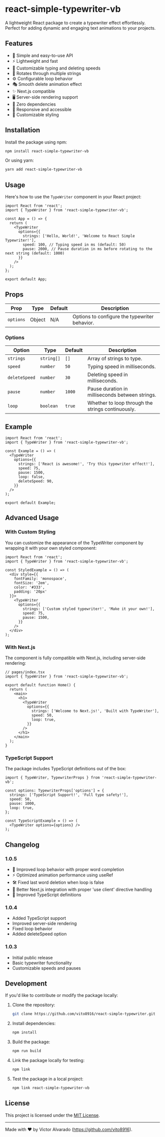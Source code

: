 # react-simple-typewriter-vb

A lightweight React package to create a typewriter effect effortlessly. Perfect for adding dynamic and engaging text animations to your projects.

## Features
- 🚀 Simple and easy-to-use API
- ⚡ Lightweight and fast
- 🎨 Customizable typing and deleting speeds
- 🔄 Rotates through multiple strings
- ⚙️ Configurable loop behavior
- 🎭 Smooth delete animation effect
- ✨ Next.js compatible
- 🖥️ Server-side rendering support
- 🎯 Zero dependencies
- 📱 Responsive and accessible
- 🎨 Customizable styling

## Installation

Install the package using npm:
```bash
npm install react-simple-typewriter-vb
```

Or using yarn:
```bash
yarn add react-simple-typewriter-vb
```

## Usage

Here's how to use the `TypeWriter` component in your React project:

```tsx
import React from 'react';
import { TypeWriter } from 'react-simple-typewriter-vb';

const App = () => {
  return (
    <TypeWriter
      options={{
        strings: ['Hello, World!', 'Welcome to React Simple Typewriter!'],
        speed: 100, // Typing speed in ms (default: 50)
        pause: 2000, // Pause duration in ms before rotating to the next string (default: 1000)
      }}
    />
  );
};

export default App;
```

## Props

| Prop      | Type   | Default | Description                                    |
|-----------|--------|---------|------------------------------------------------|
| `options` | Object | N/A     | Options to configure the typewriter behavior. |

### Options

| Option       | Type      | Default | Description                                         |
|--------------|-----------|---------|-----------------------------------------------------|
| `strings`    | `string[]`| `[]`    | Array of strings to type.                          |
| `speed`      | `number`  | `50`    | Typing speed in milliseconds.                      |
| `deleteSpeed`| `number`  | `30`    | Deleting speed in milliseconds.                    |
| `pause`      | `number`  | `1000`  | Pause duration in milliseconds between strings.     |
| `loop`       | `boolean` | `true`  | Whether to loop through the strings continuously.   |

## Example

```tsx
import React from 'react';
import { TypeWriter } from 'react-simple-typewriter-vb';

const Example = () => (
  <TypeWriter
    options={{
      strings: ['React is awesome!', 'Try this typewriter effect!'],
      speed: 75,
      pause: 1500,
      loop: false,
      deleteSpeed: 90,
    }}
  />
);

export default Example;
```

## Advanced Usage

### With Custom Styling

You can customize the appearance of the TypeWriter component by wrapping it with your own styled component:

```tsx
import React from 'react';
import { TypeWriter } from 'react-simple-typewriter-vb';

const StyledExample = () => (
  <div style={{ 
    fontFamily: 'monospace',
    fontSize: '2em',
    color: '#333',
    padding: '20px'
  }}>
    <TypeWriter
      options={{
        strings: ['Custom styled typewriter!', 'Make it your own!'],
        speed: 75,
        pause: 1500,
      }}
    />
  </div>
);
```

### With Next.js

The component is fully compatible with Next.js, including server-side rendering:

```tsx
// pages/index.tsx
import { TypeWriter } from 'react-simple-typewriter-vb';

export default function Home() {
  return (
    <main>
      <h1>
        <TypeWriter
          options={{
            strings: ['Welcome to Next.js!', 'Built with TypeWriter'],
            speed: 50,
            loop: true,
          }}
        />
      </h1>
    </main>
  );
}
```

### TypeScript Support

The package includes TypeScript definitions out of the box:

```tsx
import { TypeWriter, TypewriterProps } from 'react-simple-typewriter-vb';

const options: TypewriterProps['options'] = {
  strings: ['TypeScript Support!', 'Full type safety!'],
  speed: 50,
  pause: 1000,
  loop: true,
};

const TypeScriptExample = () => (
  <TypeWriter options={options} />
);
```

## Changelog

### 1.0.5
- 🔄 Improved loop behavior with proper word completion
- ⚡ Optimized animation performance using useRef
- 🛠️ Fixed last word deletion when loop is false
- 🔧 Better Next.js integration with proper 'use client' directive handling
- 🎯 Improved TypeScript definitions

### 1.0.4
- Added TypeScript support
- Improved server-side rendering
- Fixed loop behavior
- Added deleteSpeed option

### 1.0.3
- Initial public release
- Basic typewriter functionality
- Customizable speeds and pauses

## Development

If you'd like to contribute or modify the package locally:

1. Clone the repository:
   ```bash
   git clone https://github.com/vito8916/react-simple-typewriter.git
   ```

2. Install dependencies:
   ```bash
   npm install
   ```

3. Build the package:
   ```bash
   npm run build
   ```

4. Link the package locally for testing:
   ```bash
   npm link
   ```

5. Test the package in a local project:
   ```bash
   npm link react-simple-typewriter-vb
   ```

## License

This project is licensed under the [MIT License](LICENSE).

---

Made with ❤️ by Victor Alvarado (https://github.com/vito8916).
